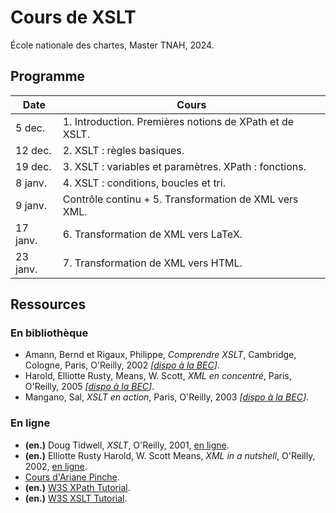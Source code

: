 # Cours de XSLT

École nationale des chartes, Master TNAH, 2024.

## Programme

| Date      | Cours                                                   |
|-----------|---------------------------------------------------------|
| 5 dec.    | 1. Introduction. Premières notions de XPath et de XSLT. |
| 12 dec.   | 2. XSLT : règles basiques.                              |
| 19 dec.   | 3. XSLT : variables et paramètres. XPath : fonctions.   |
| 8 janv.   | 4. XSLT : conditions, boucles et tri.                   |
| 9 janv.   | Contrôle continu + 5. Transformation de XML vers XML.   |
| 17 janv.  | 6. Transformation de XML vers LaTeX.                     |
| 23 janv.  | 7. Transformation de XML vers HTML.                    |

## Ressources

### En bibliothèque
- Amann, Bernd et Rigaux, Philippe, _Comprendre XSLT_, Cambridge, Cologne, Paris, O'Reilly, 2002 _[[dispo à la BEC](https://catalogue.chartes.psl.eu/cgi-bin/koha/opac-detail.pl?biblionumber=17515)]_.
- Harold, Elliotte Rusty, Means, W. Scott, _XML en concentré_, Paris, O'Reilly, 2005 _[[dispo à la BEC](https://catalogue.chartes.psl.eu/cgi-bin/koha/opac-detail.pl?biblionumber=85823)]_.
- Mangano, Sal, _XSLT en action_, Paris, O'Reilly, 2003 _[[dispo à la BEC](https://catalogue.chartes.psl.eu/cgi-bin/koha/opac-detail.pl?biblionumber=85826)]_.

### En ligne
- __(en.)__ Doug Tidwell, _XSLT_, O'Reilly, 2001, [en ligne](https://docstore.mik.ua/orelly/xml/xslt/index.htm).
- __(en.)__ Elliotte Rusty Harold, W. Scott Means, _XML in a nutshell_, O'Reilly, 2002, [en ligne](https://docstore.mik.ua/orelly/xml/xmlnut/index.htm).
- [Cours d'Ariane Pinche](https://github.com/ArianePinche/coursTNAH_XSLT).
- __(en.)__ [W3S XPath Tutorial](https://www.w3schools.com/xml/xpath_intro.asp).
- __(en.)__ [W3S XSLT Tutorial](https://www.w3schools.com/xml/xsl_intro.asp).
